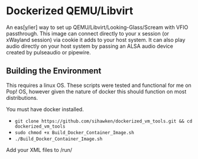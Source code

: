 # Dockerized QEMU/Libvirt

An eas[y/ier] way to set up QEMU/Libvirt/Looking-Glass/Scream with VFIO passthrough. This image can connect directly to your x session (or xWayland session) via cookie it adds to your host system. It can also play audio directly on your host system by passing an ALSA audio device created by pulseaudio or pipewire.

## Building the Environment

This requires a linux OS. These scripts were tested and functional for me on Pop! OS, however given the nature of docker this should function on most distributions.

You must have docker installed.

- `git clone https://github.com/sihawken/dockerized_vm_tools.git && cd dockerized_vm_tools`
- `sudo chmod +x Build_Docker_Container_Image.sh`
- `./Build_Docker_Container_Image.sh`

Add your XML files to /run/
